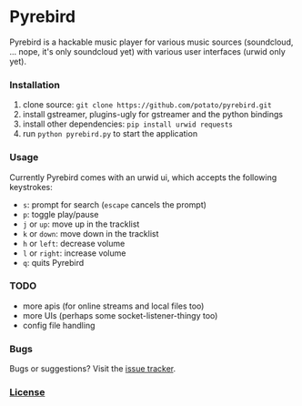 Pyrebird
========

Pyrebird is a hackable music player for various music sources (soundcloud, ... nope, it's only soundcloud yet) with various user interfaces (urwid only yet).

### Installation

1. clone source: `git clone https://github.com/potato/pyrebird.git`
2. install gstreamer, plugins-ugly for gstreamer and the python bindings
3. install other dependencies: `pip install urwid requests`
4. run `python pyrebird.py` to start the application

### Usage

Currently Pyrebird comes with an urwid ui, which accepts the following keystrokes:
* `s`: prompt for search (`escape` cancels the prompt)
* `p`: toggle play/pause
* `j` or `up`: move up in the tracklist
* `k` or `down`: move down in the tracklist
* `h` or `left`: decrease volume
* `l` or `right`: increase volume
* `q`: quits Pyrebird

### TODO

* more apis (for online streams and local files too)
* more UIs (perhaps some socket-listener-thingy too)
* config file handling

### Bugs

Bugs or suggestions? Visit the [issue tracker](https://github.com/potato/pyrebird/issues).

### [License](https://github.com/potato/pyrebird/blob/master/LICENSE)

